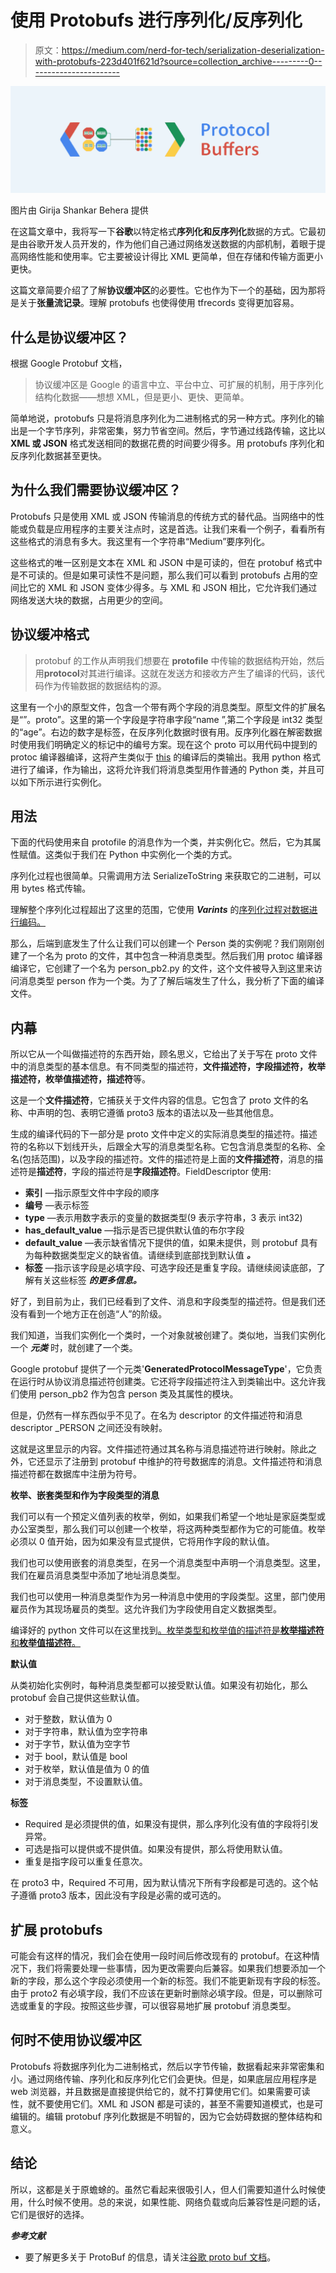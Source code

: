 # 使用 Protobufs 进行序列化/反序列化

> 原文：<https://medium.com/nerd-for-tech/serialization-deserialization-with-protobufs-223d401f621d?source=collection_archive---------0----------------------->

![](img/d1d24a04742d015d7899c843813b4280.png)

图片由 Girija Shankar Behera 提供

在这篇文章中，我将写一下**谷歌**以特定格式**序列化和反序列化**数据的方式。它最初是由谷歌开发人员开发的，作为他们自己通过网络发送数据的内部机制，着眼于提高网络性能和使用率。它主要被设计得比 XML 更简单，但在存储和传输方面更小更快。

这篇文章简要介绍了了解**协议缓冲区**的必要性。它也作为下一个的基础，因为那将是关于**张量流记录**。理解 protobufs 也使得使用 tfrecords 变得更加容易。

## 什么是协议缓冲区？

根据 Google Protobuf 文档，

> 协议缓冲区是 Google 的语言中立、平台中立、可扩展的机制，用于序列化结构化数据——想想 XML，但是更小、更快、更简单。

简单地说，protobufs 只是将消息序列化为二进制格式的另一种方式。序列化的输出是一个字节序列，非常密集，努力节省空间。然后，字节通过线路传输，这比以 **XML 或 JSON** 格式发送相同的数据花费的时间要少得多。用 protobufs 序列化和反序列化数据甚至更快。

## 为什么我们需要协议缓冲区？

Protobufs 只是使用 XML 或 JSON 传输消息的传统方式的替代品。当网络中的性能或负载是应用程序的主要关注点时，这是首选。让我们来看一个例子，看看所有这些格式的消息有多大。我这里有一个字符串“Medium”要序列化。

这些格式的唯一区别是文本在 XML 和 JSON 中是可读的，但在 protobuf 格式中是不可读的。但是如果可读性不是问题，那么我们可以看到 protobufs 占用的空间比它的 XML 和 JSON 变体少得多。与 XML 和 JSON 相比，它允许我们通过网络发送大块的数据，占用更少的空间。

## 协议缓冲格式

> protobuf 的工作从声明我们想要在 **protofile** 中传输的数据结构开始，然后用**protocol**对其进行编译。这就在发送方和接收方产生了编译的代码，该代码作为传输数据的数据结构的源。

这里有一个小的原型文件，包含一个带有两个字段的消息类型。原型文件的扩展名是“”。proto”。这里的第一个字段是字符串字段“name ”,第二个字段是 int32 类型的“age”。右边的数字是标签，在反序列化数据时很有用。反序列化器在解密数据时使用我们明确定义的标记中的编号方案。现在这个 proto 可以用代码中提到的 protoc 编译器编译，这将产生类似于 [this](https://gist.github.com/girija2204/06f25205af185ca15b1f5bc7135c6b4f) 的编译后的类输出。我用 python 格式进行了编译，作为输出，这将允许我们将消息类型用作普通的 Python 类，并且可以如下所示进行实例化。

## **用法**

下面的代码使用来自 protofile 的消息作为一个类，并实例化它。然后，它为其属性赋值。这类似于我们在 Python 中实例化一个类的方式。

序列化过程也很简单。只需调用方法 SerializeToString 来获取它的二进制，可以用 bytes 格式传输。

理解整个序列化过程超出了这里的范围，它使用 ***Varints*** 的[序列化过程对数据进行编码。](https://developers.google.com/protocol-buffers/docs/encoding)

那么，后端到底发生了什么让我们可以创建一个 Person 类的实例呢？我们刚刚创建了一个名为 proto 的文件，其中包含一种消息类型。然后我们用 protoc 编译器编译它，它创建了一个名为 person_pb2.py 的文件，这个文件被导入到这里来访问消息类型 person 作为一个类。为了了解后端发生了什么，我分析了下面的编译文件。

## 内幕

所以它从一个叫做描述符的东西开始，顾名思义，它给出了关于写在 proto 文件中的消息类型的基本信息。有不同类型的描述符，**文件描述符，字段描述符，枚举描述符，枚举值描述符，描述符**等。

这是一个**文件描述符**，它捕获关于文件内容的信息。它包含了 proto 文件的名称、中声明的包、表明它遵循 proto3 版本的语法以及一些其他信息。

生成的编译代码的下一部分是 proto 文件中定义的实际消息类型的描述符。描述符的名称以下划线开头，后跟全大写的消息类型名称。它包含消息类型的名称、全名(包括范围)，以及字段的描述符。文件的描述符是上面的**文件描述符**，消息的描述符是**描述符**，字段的描述符是**字段描述符**。FieldDescriptor 使用:

*   **索引** —指示原型文件中字段的顺序
*   **编号** —表示标签
*   **type** —表示用数字表示的变量的数据类型(9 表示字符串，3 表示 int32)
*   **has_default_value** —指示是否已提供默认值的布尔字段
*   **default_value** —表示缺省情况下提供的值，如果未提供，则 protobuf 具有为每种数据类型定义的缺省值。请继续到底部找到默认值 ***。***
*   **标签** —指示该字段是必填字段、可选字段还是重复字段。请继续阅读底部，了解有关这些标签 ***的更多信息。***

好了，到目前为止，我们已经看到了文件、消息和字段类型的描述符。但是我们还没有看到一个地方正在创造“人”的阶级。

我们知道，当我们实例化一个类时，一个对象就被创建了。类似地，当我们实例化一个 ***元类*** 时，就创建了一个类。

Google protobuf 提供了一个元类'**GeneratedProtocolMessageType**'，它负责在运行时从协议消息描述符创建类。它还将字段描述符注入到类输出中。这允许我们使用 person_pb2 作为包含 person 类及其属性的模块。

但是，仍然有一样东西似乎不见了。在名为 descriptor 的文件描述符和消息 descriptor _PERSON 之间还没有映射。

这就是这里显示的内容。文件描述符通过其名称与消息描述符进行映射。除此之外，它还显示了注册到 protobuf 中维护的符号数据库的消息。文件描述符和消息描述符都在数据库中注册为符号。

**枚举、嵌套类型和作为字段类型的消息**

我们可以有一个预定义值列表的枚举，例如，如果我们希望一个地址是家庭类型或办公室类型，那么我们可以创建一个枚举，将这两种类型都作为它的可能值。枚举必须以 0 值开始，因为如果没有显式提供，它将用作字段的默认值。

我们也可以使用嵌套的消息类型，在另一个消息类型中声明一个消息类型。这里，我们在雇员消息类型中添加了地址消息类型。

我们也可以使用一种消息类型作为另一种消息中使用的字段类型。这里，部门使用雇员作为其现场雇员的类型。这允许我们为字段使用自定义数据类型。

编译好的 python 文件可以在这里找到[。枚举类型和枚举值的描述符是**枚举描述符**和**枚举值描述符**。](https://gist.github.com/girija2204/06ab5f9745e6b7b8dca7f7ae2a4b3717)

**默认值**

从类初始化实例时，每种消息类型都可以接受默认值。如果没有初始化，那么 protobuf 会自己提供这些默认值。

*   对于整数，默认值为 0
*   对于字符串，默认值为空字符串
*   对于字节，默认值为空字节
*   对于 bool，默认值是 bool
*   对于枚举，默认值是值为 0 的值
*   对于消息类型，不设置默认值。

**标签**

*   Required 是必须提供的值，如果没有提供，那么序列化没有值的字段将引发异常。
*   可选是指可以提供或不提供值。如果没有提供，那么将使用默认值。
*   重复是指字段可以重复任意次。

在 proto3 中，Required 不可用，因为默认情况下所有字段都是可选的。这个帖子遵循 proto3 版本，因此没有字段是必需的或可选的。

## **扩展 protobufs**

可能会有这样的情况，我们会在使用一段时间后修改现有的 protobuf。在这种情况下，我们将需要处理一些事情，因为更改需要向后兼容。如果我们想要添加一个新的字段，那么这个字段必须使用一个新的标签。我们不能更新现有字段的标签。由于 proto2 有必填字段，我们不应该在更新时删除必填字段。但是，可以删除可选或重复的字段。按照这些步骤，可以很容易地扩展 protobuf 消息类型。

## 何时不使用协议缓冲区

Protobufs 将数据序列化为二进制格式，然后以字节传输，数据看起来非常密集和小。通过网络传输、序列化和反序列化它们会更快。但是，如果底层应用程序是 web 浏览器，并且数据是直接提供给它的，就不打算使用它们。如果需要可读性，就不要使用它们。XML 和 JSON 都是可读的，甚至不需要知道模式，也是可编辑的。编辑 protobuf 序列化数据是不明智的，因为它会妨碍数据的整体结构和意义。

## 结论

所以，这都是关于原蟾蜍的。虽然它看起来很吸引人，但人们需要知道什么时候使用，什么时候不使用。总的来说，如果性能、网络负载或向后兼容性是问题的话，它们是很好的选择。

***参考文献***

*   要了解更多关于 ProtoBuf 的信息，请关注[谷歌 proto buf 文档](https://developers.google.com/protocol-buffers)。